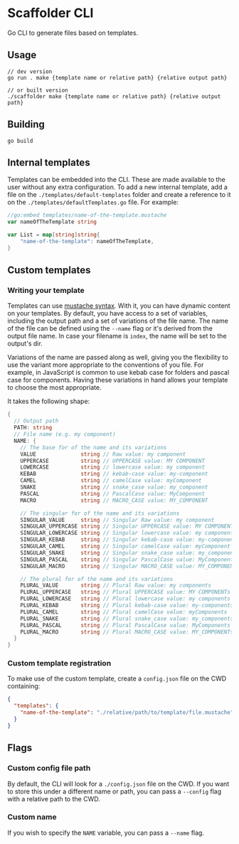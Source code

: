 # Scaffolder CLI

Go CLI to generate files based on templates.

## Usage

```
// dev version
go run . make {template name or relative path} {relative output path}

// or built version
./scaffolder make {template name or relative path} {relative output path}
```

## Building

```
go build
```

## Internal templates

Templates can be embedded into the CLI. These are made available to the user without any extra configuration. To add a new internal template, add a file on the `./templates/default-templates` folder and create a reference to it on the `./templates/defaultTemplates.go` file. For example:

```go
//go:embed templates/name-of-the-template.mustache
var nameOfTheTemplate string

var List = map[string]string{
	"name-of-the-template": nameOfTheTemplate,
}
```

## Custom templates

### Writing your template

Templates can use [mustache syntax](https://mustache.github.io/mustache.5.html). With it, you can have dynamic content on your templates. By default, you have access to a set of variables, including the output path and a set of variations of the file name. The name of the file can be defined using the `--name` flag or it's derived from the output file name. In case your filename is `index`, the name will be set to the output's dir.

Variations of the name are passed along as well, giving you the flexibility to use the variant more appropriate to the conventions of you file. For example, in JavaScript is common to use kebab case for folders and pascal case for components. Having these variations in hand allows your template to choose the most appropriate.

It takes the following shape:

```go
{
  // Output path
  PATH: string
  // File name (e.g. my component)
  NAME: {
    // The base for of the name and its variations
    VALUE              string // Raw value: my component
    UPPERCASE          string // UPPERCASE value: MY COMPONENT
    LOWERCASE          string // lowercase value: my component
    KEBAB              string // kebab-case value: my-component
    CAMEL              string // camelCase value: myComponent
    SNAKE              string // snake_case value: my_component
    PASCAL             string // PascalCase value: MyComponent
    MACRO              string // MACRO_CASE value: MY_COMPONENT

    // The singular for of the name and its variations
    SINGULAR_VALUE     string // Singular Raw value: my component
    SINGULAR_UPPERCASE string // Singular UPPERCASE value: MY COMPONENT
    SINGULAR_LOWERCASE string // Singular lowercase value: my component
    SINGULAR_KEBAB     string // Singular kebab-case value: my-component
    SINGULAR_CAMEL     string // Singular camelCase value: myComponent
    SINGULAR_SNAKE     string // Singular snake_case value: my_component
    SINGULAR_PASCAL    string // Singular PascalCase value: MyComponent
    SINGULAR_MACRO     string // Singular MACRO_CASE value: MY_COMPONENT

    // The plural for of the name and its variations
    PLURAL_VALUE       string // Plural Raw value: my components
    PLURAL_UPPERCASE   string // Plural UPPERCASE value: MY COMPONENTs
    PLURAL_LOWERCASE   string // Plural lowercase value: my components
    PLURAL_KEBAB       string // Plural kebab-case value: my-components
    PLURAL_CAMEL       string // Plural camelCase value: myComponents
    PLURAL_SNAKE       string // Plural snake_case value: my_components
    PLURAL_PASCAL      string // Plural PascalCase value: MyComponents
    PLURAL_MACRO       string // Plural MACRO_CASE value: MY_COMPONENTs
  }
}
```

### Custom template registration

To make use of the custom template, create a `config.json` file on the CWD containing:

```json
{
  "templates": {
    "name-of-the-template": "./relative/path/to/template/file.mustache"
  }
}
```

## Flags

### Custom config file path

By default, the CLI will look for a `./config.json` file on the CWD. If you want to store this under a different name or path, you can pass a `--config` flag with a relative path to the CWD.

### Custom name

If you wish to specify the `NAME` variable, you can pass a `--name` flag.

